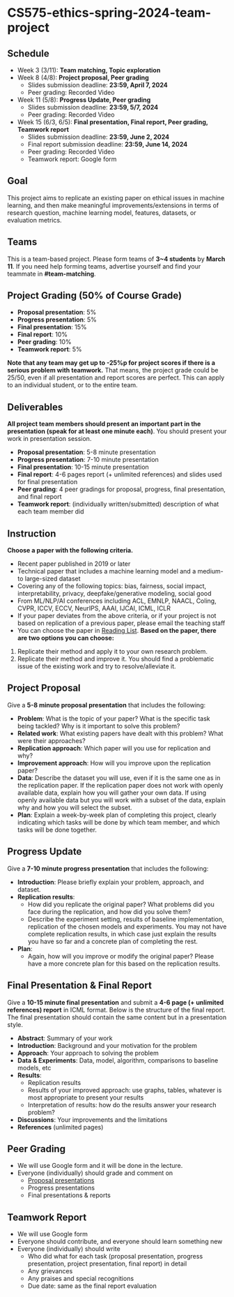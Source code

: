 # CS575-ethics-spring-2024-team-project

## Schedule
- Week  3 (3/11): **Team matching, Topic exploration**
- Week  8 (4/8): **Project proposal, Peer grading**
  - Slides submission deadline: **23:59, April 7, 2024**
  - Peer grading: Recorded Video
- Week 11 (5/8): **Progress Update, Peer grading**
  - Slides submission deadline: **23:59, 5/7, 2024**
  - Peer grading: Recorded Video
- Week 15 (6/3, 6/5): **Final presentation, Final report, Peer grading, Teamwork report**
  - Slides submission deadline: **23:59, June 2, 2024**
  - Final report submission deadline: **23:59, June 14, 2024**
  -  Peer grading: Recorded Video
  -  Teamwork report: Google form

## Goal
This project aims to replicate an existing paper on ethical issues in machine learning, and then make meaningful improvements/extensions in terms of research question, machine learning model, features, datasets, or evaluation metrics.

## Teams
This is a team-based project. Please form teams of **3~4 students** by **March 11**. If you need help forming teams, advertise yourself and find your teammate in **#team-matching**.

## Project Grading (50% of Course Grade)
- **Proposal presentation**: 5%
- **Progress presentation**: 5%
- **Final presentation**: 15%
- **Final report**: 10%
- **Peer grading**: 10%
- **Teamwork report**: 5%

**Note that any team may get up to -25%p for project scores if there is a serious problem with teamwork.**
That means, the project grade could be 25/50, even if all presentation and report scores are perfect.
This can apply to an individual student, or to the entire team.

## Deliverables
**All project team members should present an important part in the presentation (speak for at least one minute each)**.
You should present your work in presentation session. 
- **Proposal presentation**: 5-8 minute presentation
- **Progress presentation**: 7-10 minute presentation
- **Final presentation**: 10-15 minute presentation
- **Final report**: 4-6 pages report (+ unlimited references) and slides used for final presentation
- **Peer grading**: 4 peer gradings for proposal, progress, final presentation, and final report
- **Teamwork report**: (individually written/submitted) description of what each team member did

## Instruction
**Choose a paper with the following criteria.** 
- Recent paper published in 2019 or later
- Technical paper that includes a machine learning model and a medium- to large-sized dataset
- Covering any of the following topics: bias, fairness, social impact, interpretability, privacy, deepfake/generative modeling, social good
- From ML/NLP/AI conferences including ACL, EMNLP, NAACL, Coling, CVPR, ICCV, ECCV, NeurIPS, AAAI, IJCAI, ICML, ICLR
- If your paper deviates from the above criteria, or if your project is not based on replication of a previous paper, please email the teaching staff
- You can choose the paper in [Reading List](https://docs.google.com/spreadsheets/d/1xi2Z7hNtFZtil06slEcVAPT-QZEp4g-s/edit#gid=1112436071).
**Based on the paper, there are two options you can choose:**
1. Replicate their method and apply it to your own research problem. 
2. Replicate their method and improve it. You should find a problematic issue of the existing work and try to resolve/alleviate it.

## Project Proposal
Give a **5-8 minute proposal presentation** that includes the following:
- **Problem**: What is the topic of your paper? What is the specific task being tackled? Why is it important to solve this problem?
- **Related work**: What existing papers have dealt with this problem? What were their approaches?
- **Replication approach**: Which paper will you use for replication and why?
- **Improvement approach**: How will you improve upon the replication paper?
- **Data**: Describe the dataset you will use, even if it is the same one as in the replication paper. If the replication paper does not work with openly available data, explain how you will gather your own data. If using openly available data but you will work with a subset of the data, explain why and how you will select the subset.
- **Plan**: Explain a week-by-week plan of completing this project, clearly indicating which tasks will be done by which team member, and which tasks will be done together.

## Progress Update
Give a **7-10 minute progress presentation** that includes the following:
- **Introduction**: Please briefly explain your problem, approach, and dataset.
- **Replication results**:
  - How did you replicate the original paper? What problems did you face during the replication, and how did you solve them?
  - Describe the experiment setting, results of baseline implementation, replication of the chosen models and experiments. You may not have complete replication results, in which case just explain the results you have so far and a concrete plan of completing the rest.
- **Plan**:
  - Again, how will you improve or modify the original paper? Please have a more concrete plan for this based on the replication results.

## Final Presentation & Final Report
Give a **10-15 minute final presentation** and submit a **4-6 page (+ unlimited references) report** in ICML format. Below is the structure of the final report. The final presentation should contain the same content but in a presentation style.
- **Abstract**: Summary of your work
- **Introduction**: Background and your motivation for the problem
- **Approach**: Your approach to solving the problem
- **Data & Experiments**: Data, model, algorithm, comparisons to baseline models, etc
- **Results**:
  - Replication results
  - Results of your improved approach: use graphs, tables, whatever is most appropriate to present your results
  - Interpretation of results: how do the results answer your research problem?
- **Discussions**: Your improvements and the limitations
- **References** (unlimited pages)

## Peer Grading
- We will use Google form and it will be done in the lecture.
- Everyone (individually) should grade and comment on
  - [Proposal presentations](https://forms.gle/tP6UXDCyxMWwiVv28)
  - Progress presentations
  - Final presentations & reports

## Teamwork Report
- We will use Google form
- Everyone should contribute, and everyone should learn something new
- Everyone (individually) should write
  - Who did what for each task (proposal presentation, progress presentation, project presentation, final report) in detail
  - Any grievances
  - Any praises and special recognitions
  - Due date: same as the final report evaluation
  
